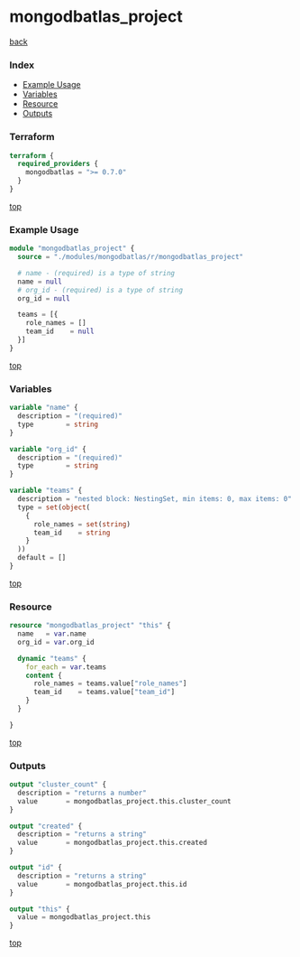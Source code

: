 # mongodbatlas_project

[back](../mongodbatlas.md)

### Index

- [Example Usage](#example-usage)
- [Variables](#variables)
- [Resource](#resource)
- [Outputs](#outputs)

### Terraform

```terraform
terraform {
  required_providers {
    mongodbatlas = ">= 0.7.0"
  }
}
```

[top](#index)

### Example Usage

```terraform
module "mongodbatlas_project" {
  source = "./modules/mongodbatlas/r/mongodbatlas_project"

  # name - (required) is a type of string
  name = null
  # org_id - (required) is a type of string
  org_id = null

  teams = [{
    role_names = []
    team_id    = null
  }]
}
```

[top](#index)

### Variables

```terraform
variable "name" {
  description = "(required)"
  type        = string
}

variable "org_id" {
  description = "(required)"
  type        = string
}

variable "teams" {
  description = "nested block: NestingSet, min items: 0, max items: 0"
  type = set(object(
    {
      role_names = set(string)
      team_id    = string
    }
  ))
  default = []
}
```

[top](#index)

### Resource

```terraform
resource "mongodbatlas_project" "this" {
  name   = var.name
  org_id = var.org_id

  dynamic "teams" {
    for_each = var.teams
    content {
      role_names = teams.value["role_names"]
      team_id    = teams.value["team_id"]
    }
  }

}
```

[top](#index)

### Outputs

```terraform
output "cluster_count" {
  description = "returns a number"
  value       = mongodbatlas_project.this.cluster_count
}

output "created" {
  description = "returns a string"
  value       = mongodbatlas_project.this.created
}

output "id" {
  description = "returns a string"
  value       = mongodbatlas_project.this.id
}

output "this" {
  value = mongodbatlas_project.this
}
```

[top](#index)